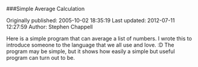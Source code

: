 ###Simple Average Calculation

Originally published: 2005-10-02 18:35:19
Last updated: 2012-07-11 12:27:59
Author: Stephen Chappell

Here is a simple program that can average a list of numbers. I wrote this to introduce someone to the language that we all use and love. :D The program may be simple, but it shows how easily a simple but useful program can turn out to be.